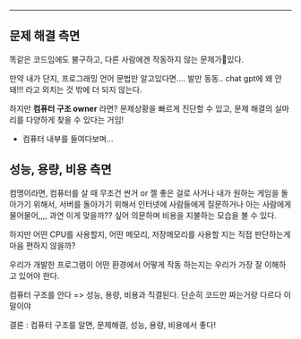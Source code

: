 ****

## 문제 해결 측면

똑같은 코드임에도 불구하고, 다른 사람에겐 작동하지 않는 문제가있다.

만약 내가 단지, 프로그래밍 언어 문법만 알고있다면....
발만 동동.. chat gpt에 왜 안돼!!! 라고 외치는 것 밖에 더 되지 않는다.

하지만 **컴퓨터 구조 owner** 라면? 문제상황을 빠르게 진단할 수 있고, 문제 해결의 실마리를 다양하게 찾을 수 있다는 거임!
- 컴퓨터 내부를 들여다보며...

## 성능, 용량, 비용 측면

컴맹이라면, 컴퓨터를 살 때 무조건 싼거 or  젤 좋은 걸로 사거나 내가 원하는 게임을 돌아가기 위해서, 서버를 돌아가기 위해서 인터넷에 사람들에게 질문하거나 아는 사람에게 물어물어,,,, 과연 이게 맞을까?? 싶어 의문하며 비용을 지불하는 모습을 볼 수 있다.

하지만 어떤 CPU를 사용할지, 어떤 메모리, 저장메모리를 사용할 지는 직접 판단하는게 마음 편하지 않을까?

우리가 개발한 프로그램이 어떤 환경에서 어떻게 작동 하는지는 우리가 가장 잘 이해하고 있어야 한다.

컴퓨터 구조를 안다 => 성능, 용량, 비용과 직결된다.
단순히 코드만 짜는거랑 다르다 이말이야


결론 : 컴퓨터 구조를 알면, 문제해결, 성능, 용량, 비용에서 좋다!

